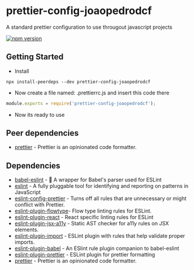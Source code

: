 # prettier-config-joaopedrodcf
A standard prettier configuration to use througout javascript projects

[![npm version](https://badge.fury.io/js/prettier-config-joaopedrodcf.svg)](https://badge.fury.io/js/prettier-config-joaopedrodcf)

## Getting Started

- Install

```
npx install-peerdeps --dev prettier-config-joaopedrodcf
```

- Now create a file named: .prettierrc.js and insert this code there

```js
module.exports = require('prettier-config-joaopedrodcf');
```

- Now its ready to use

## Peer dependencies

* [prettier](https://github.com/prettier/prettier) - Prettier is an opinionated code formatter.

## Dependencies

* [babel-eslint](https://github.com/babel/babel-eslint) - 🗼 A wrapper for Babel's parser used for ESLint
* [eslint](https://github.com/eslint/eslint) - A fully pluggable tool for identifying and reporting on patterns in JavaScript
* [eslint-config-prettier](https://github.com/prettier/eslint-config-prettier) - Turns off all rules that are unnecessary or might conflict with Prettier. 
* [eslint-plugin-flowtype](https://github.com/gajus/eslint-plugin-flowtype)- Flow type linting rules for ESLint.
* [eslint-plugin-react](https://github.com/yannickcr/eslint-plugin-react) - React specific linting rules for ESLint
* [eslint-plugin-jsx-a11y](https://github.com/evcohen/eslint-plugin-jsx-a11) - Static AST checker for a11y rules on JSX elements.
* [eslint-plugin-import](https://github.com/benmosher/eslint-plugin-import) - ESLint plugin with rules that help validate proper imports.
* [eslint-plugin-babel](https://github.com/babel/eslint-plugin-babel) - An ESlint rule plugin companion to babel-eslint
* [eslint-plugin-prettier](https://github.com/prettier/eslint-plugin-prettier) - ESLint plugin for prettier formatting
* [prettier](https://github.com/prettier/prettier) - Prettier is an opinionated code formatter.
